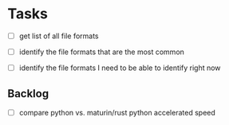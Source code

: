 # Tasks

- [ ] get list of all file formats
- [ ] identify the file formats that are the most common
- [ ] identify the file formats I need to be able to identify right now



## Backlog

- [ ] compare python vs. maturin/rust python accelerated speed